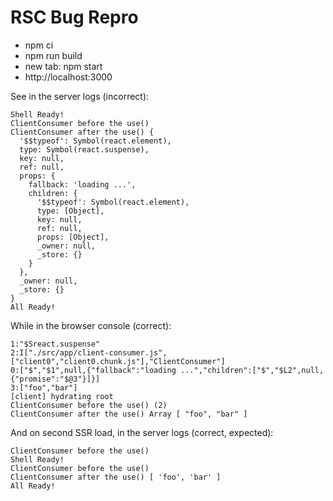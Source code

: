# RSC Bug Repro

- npm ci
- npm run build
- new tab: npm start
- http://localhost:3000

See in the server logs (incorrect):

```
Shell Ready!
ClientConsumer before the use()
ClientConsumer after the use() {
  '$$typeof': Symbol(react.element),
  type: Symbol(react.suspense),
  key: null,
  ref: null,
  props: {
    fallback: 'loading ...',
    children: {
      '$$typeof': Symbol(react.element),
      type: [Object],
      key: null,
      ref: null,
      props: [Object],
      _owner: null,
      _store: {}
    }
  },
  _owner: null,
  _store: {}
}
All Ready!
```

While in the browser console (correct):

```
1:"$Sreact.suspense"
2:I["./src/app/client-consumer.js",["client0","client0.chunk.js"],"ClientConsumer"]
0:["$","$1",null,{"fallback":"loading ...","children":["$","$L2",null,{"promise":"$@3"}]}]
3:["foo","bar"]
[client] hydrating root
ClientConsumer before the use() (2)
ClientConsumer after the use() Array [ "foo", "bar" ]
```

And on second SSR load, in the server logs (correct, expected):

```
ClientConsumer before the use()
Shell Ready!
ClientConsumer before the use()
ClientConsumer after the use() [ 'foo', 'bar' ]
All Ready!
```
